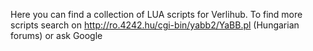 Here you can find a collection of LUA scripts for Verlihub. To find more scripts search on http://ro.4242.hu/cgi-bin/yabb2/YaBB.pl (Hungarian forums) or ask Google
